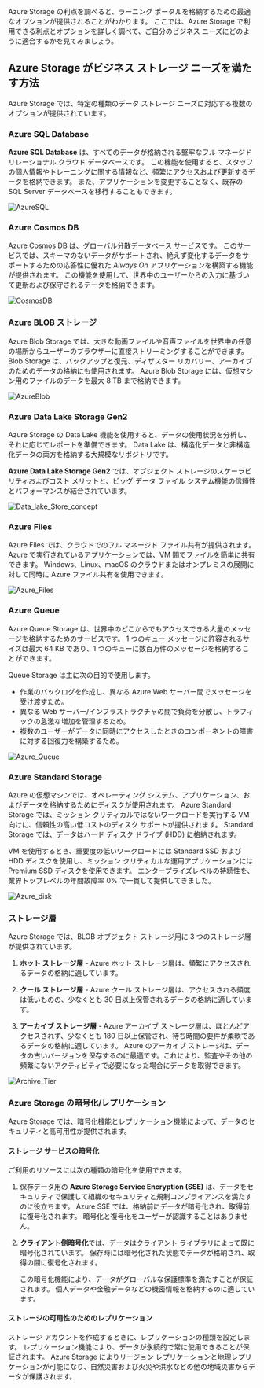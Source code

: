 Azure Storage の利点を調べると、ラーニング ポータルを格納するための最適なオプションが提供されることがわかります。 ここでは、Azure Storage で利用できる利点とオプションを詳しく調べて、ご自分のビジネス ニーズにどのように適合するかを見てみましょう。

## <a name="how-azure-storage-can-meet-your-business-storage-needs"></a>Azure Storage がビジネス ストレージ ニーズを満たす方法

Azure Storage では、特定の種類のデータ ストレージ ニーズに対応する複数のオプションが提供されています。

### <a name="azure-sql-database"></a>Azure SQL Database

**Azure SQL Database** は、すべてのデータが格納される堅牢なフル マネージド リレーショナル クラウド データベースです。 この機能を使用すると、スタッフの個人情報やトレーニングに関する情報など、頻繁にアクセスおよび更新するデータを格納できます。 また、アプリケーションを変更することなく、既存の SQL Server データベースを移行することもできます。

![AzureSQL](../media-draft/Azure_SQL.png)

### <a name="azure-cosmos-db"></a>Azure Cosmos DB

Azure Cosmos DB は、グローバル分散データベース サービスです。 このサービスでは、スキーマのないデータがサポートされ、絶えず変化するデータをサポートするための応答性に優れた *Always On* アプリケーションを構築する機能が提供されます。 この機能を使用して、世界中のユーザーからの入力に基づいて更新および保守されるデータを格納できます。

![CosmosDB](../media-draft/Azure_cosmos_db.png)

### <a name="azure-blob-storage"></a>Azure BLOB ストレージ

Azure Blob Storage では、大きな動画ファイルや音声ファイルを世界中の任意の場所からユーザーのブラウザーに直接ストリーミングすることができます。 Blob Storage は、バックアップと復元、ディザスター リカバリー、アーカイブのためのデータの格納にも使用されます。 Azure Blob Storage には、仮想マシン用のファイルのデータを最大 8 TB まで格納できます。

![AzureBlob](../media-draft/Azure_blob.png)

### <a name="azure-data-lake-storage-gen2"></a>Azure Data Lake Storage Gen2

Azure Storage の Data Lake 機能を使用すると、データの使用状況を分析し、それに応じてレポートを準備できます。 Data Lake は、構造化データと非構造化データの両方を格納する大規模なリポジトリです。

**Azure Data Lake Storage Gen2** では、オブジェクト ストレージのスケーラビリティおよびコスト メリットと、ビッグ データ ファイル システム機能の信頼性とパフォーマンスが結合されています。

![Data_lake_Store_concept](../media-draft/Data_lake_store_concept.png)

### <a name="azure-files"></a>Azure Files

Azure Files では、クラウドでのフル マネージド ファイル共有が提供されます。 Azure で実行されているアプリケーションでは、VM 間でファイルを簡単に共有できます。 Windows、Linux、macOS のクラウドまたはオンプレミスの展開に対して同時に Azure ファイル共有を使用できます。

![Azure_Files](../media-draft/Azure_Files.png)

### <a name="azure-queue"></a>Azure Queue

Azure Queue Storage は、世界中のどこからでもアクセスできる大量のメッセージを格納するためのサービスです。 1 つのキュー メッセージに許容されるサイズは最大 64 KB であり、1 つのキューに数百万件のメッセージを格納することができます。

Queue Storage は主に次の目的で使用します。

- 作業のバックログを作成し、異なる Azure Web サーバー間でメッセージを受け渡すため。
- 異なる Web サーバー/インフラストラクチャの間で負荷を分散し、トラフィックの急激な増加を管理するため。
- 複数のユーザーがデータに同時にアクセスしたときのコンポーネントの障害に対する回復力を構築するため。

![Azure_Queue](../media-draft/Azure_Queue.png)

### <a name="azure-standard-storage"></a>Azure Standard Storage

Azure の仮想マシンでは、オペレーティング システム、アプリケーション、およびデータを格納するためにディスクが使用されます。 Azure Standard Storage では、ミッション クリティカルではないワークロードを実行する VM 向けに、信頼性の高い低コストのディスク サポートが提供されます。 Standard Storage では、データはハード ディスク ドライブ (HDD) に格納されます。

VM を使用するとき、重要度の低いワークロードには Standard SSD および HDD ディスクを使用し、ミッション クリティカルな運用アプリケーションには Premium SSD ディスクを使用できます。 エンタープライズレベルの持続性を、業界トップレベルの年間故障率 0% で一貫して提供してきました。

![Azure_disk](../media-draft/Azure_disks.png)

### <a name="storage-tiers"></a>ストレージ層

Azure Storage では、BLOB オブジェクト ストレージ用に 3 つのストレージ層が提供されています。

1. **ホット ストレージ層** - Azure ホット ストレージ層は、頻繁にアクセスされるデータの格納に適しています。 

1. **クール ストレージ層** - Azure クール ストレージ層は、アクセスされる頻度は低いものの、少なくとも 30 日以上保管されるデータの格納に適しています。

1. **アーカイブ ストレージ層** - Azure アーカイブ ストレージ層は、ほとんどアクセスされず、少なくとも 180 日以上保管され、待ち時間の要件が柔軟であるデータの格納に適しています。 Azure のアーカイブ ストレージは、データの古いバージョンを保存するのに最適です。これにより、監査やその他の頻繁にないアクティビティで必要になった場合にデータを取得できます。

![Archive_Tier](../media-draft/Archive_Storage_Tier.png)

### <a name="azure-storage-encryptionreplication"></a>Azure Storage の暗号化/レプリケーション

Azure Storage では、暗号化機能とレプリケーション機能によって、データのセキュリティと高可用性が提供されます。

#### <a name="encryption-for-storage-services"></a>ストレージ サービスの暗号化

ご利用のリソースには次の種類の暗号化を使用できます。

1. 保存データ用の **Azure Storage Service Encryption (SSE)** は、データをセキュリティで保護して組織のセキュリティと規制コンプライアンスを満たすのに役立ちます。 Azure SSE では、格納前にデータが暗号化され、取得前に復号化されます。 暗号化と復号化をユーザーが認識することはありません。
1. **クライアント側暗号化**では、データはクライアント ライブラリによって既に暗号化されています。 保存時には暗号化された状態でデータが格納され、取得の間に復号化されます。

    この暗号化機能により、データがグローバルな保護標準を満たすことが保証されます。 個人データや金融データなどの機密情報を格納するのに適しています。

#### <a name="replication-for-storage-availability"></a>ストレージの可用性のためのレプリケーション

ストレージ アカウントを作成するときに、レプリケーションの種類を設定します。 レプリケーション機能により、データが永続的で常に使用できることが保証されます。 Azure Storage によりリージョン レプリケーションと地理レプリケーションが可能になり、自然災害および火災や洪水などの他の地域災害からデータが保護されます。
